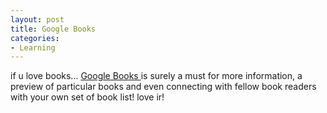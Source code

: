```yaml
---
layout: post
title: Google Books
categories:
- Learning
---
```



if u love books... [Google Books ](http://books.google.com/)is surely a must for more information, a preview of particular books and even connecting with fellow book readers with your own set of book list! love ir!
